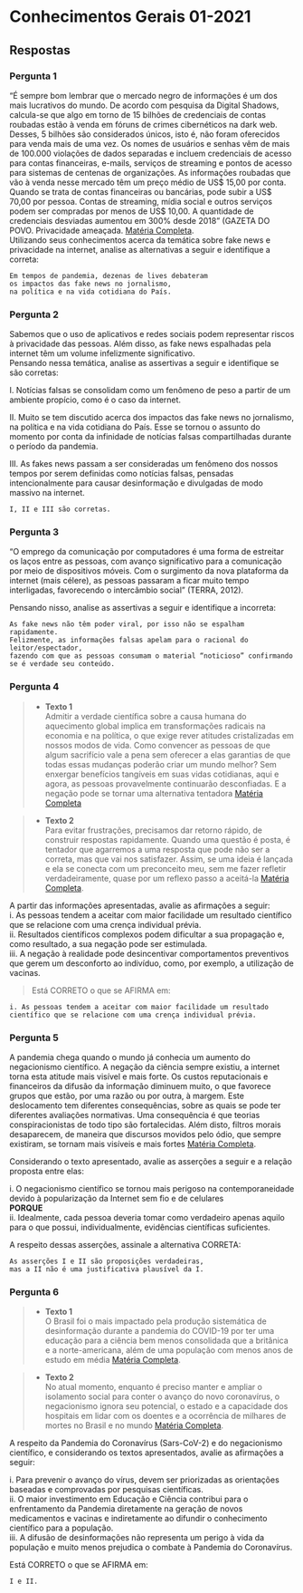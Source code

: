# Conhecimentos Gerais 01-2021

## Respostas

### Pergunta 1

“É sempre bom lembrar que o mercado negro de informações é um dos mais lucrativos do mundo. De acordo com pesquisa da Digital Shadows, calcula-se que algo em torno de 15 bilhões de credenciais de contas roubadas estão à venda em fóruns de crimes cibernéticos na dark web. Desses, 5 bilhões são considerados únicos, isto é, não foram oferecidos para venda mais de uma vez. Os nomes de usuários e senhas vêm de mais de 100.000 violações de dados separadas e incluem credenciais de acesso para contas financeiras, e-mails, serviços de streaming e pontos de acesso para sistemas de centenas de organizações. As informações roubadas que vão à venda nesse mercado têm um preço médio de US$ 15,00 por conta. Quando se trata de contas financeiras ou bancárias, pode subir a US$ 70,00 por pessoa. Contas de streaming, mídia social e outros serviços podem ser compradas por menos de US$ 10,00. A quantidade de credenciais desviadas aumentou em 300% desde 2018” (GAZETA DO POVO. Privacidade ameaçada. [Matéria Completa](https://bit.ly/3tQTgrA).  
Utilizando seus conhecimentos acerca da temática sobre fake news e privacidade na internet, analise as alternativas a seguir e identifique a correta:  

```"
Em tempos de pandemia, dezenas de lives debateram 
os impactos das fake news no jornalismo, 
na política e na vida cotidiana do País.
```

### Pergunta 2

Sabemos que o uso de aplicativos e redes sociais podem representar riscos à privacidade das pessoas. Além disso, as fake news espalhadas pela internet têm um volume infelizmente significativo.  
Pensando nessa temática, analise as assertivas a seguir e identifique se são corretas:  

I. Notícias falsas se consolidam como um fenômeno de peso a partir de um ambiente propício, como é o caso da internet.  

II. Muito se tem discutido acerca dos impactos das fake news no jornalismo, na política e na vida cotidiana do País. Esse se tornou o assunto do momento por conta da infinidade de notícias falsas compartilhadas durante o período da pandemia.  

III. As fakes news passam a ser consideradas um fenômeno dos nossos tempos por serem definidas como notícias falsas, pensadas intencionalmente para causar desinformação e divulgadas de modo massivo na internet.  

```"
I, II e III são corretas.
```

### Pergunta 3

“O emprego da comunicação por computadores é uma forma de estreitar os laços entre as pessoas, com avanço significativo para a comunicação por meio de dispositivos móveis. Com o surgimento da nova plataforma da internet (mais célere), as pessoas passaram a ficar muito tempo interligadas, favorecendo o intercâmbio social” (TERRA, 2012).  

Pensando nisso, analise as assertivas a seguir e identifique a incorreta:  

```"
As fake news não têm poder viral, por isso não se espalham rapidamente. 
Felizmente, as informações falsas apelam para o racional do leitor/espectador, 
fazendo com que as pessoas consumam o material “noticioso” confirmando se é verdade seu conteúdo.  
```

### Pergunta 4

>- **Texto 1**  
Admitir a verdade científica sobre a causa humana do aquecimento global implica em transformações radicais na economia e na política, o que exige rever atitudes cristalizadas em nossos modos de vida. Como convencer as pessoas de que algum sacrifício vale a pena sem oferecer a elas garantias de que todas essas mudanças poderão criar um mundo melhor? Sem enxergar benefícios tangíveis em suas vidas cotidianas, aqui e agora, as pessoas provavelmente continuarão desconfiadas. E a negação pode se tornar uma alternativa tentadora [Matéria Completa](https://piaui.folha.uol.com.br/materia/o-negacionismo-no-poder.Acesso)  

>- **Texto 2**  
Para evitar frustrações, precisamos dar retorno rápido, de construir respostas rapidamente. Quando uma questão é posta, é tentador que agarremos a uma resposta que pode não ser a correta, mas que vai nos satisfazer. Assim, se uma ideia é lançada e ela se conecta com um preconceito meu, sem me fazer refletir verdadeiramente, quase por um reflexo passo a aceitá-la [Matéria Completa](https://www.otempo.com.br/interessa/era-da-desinformacao-movimento-negacionista-ganha-corpo-em-todo-o-mundo-1.2208851).  

A partir das informações apresentadas, avalie as afirmações a seguir:  
i. As pessoas tendem a aceitar com maior facilidade um resultado científico que se relacione com uma crença individual prévia.  
ii. Resultados científicos complexos podem dificultar a sua propagação e, como resultado, a sua negação pode ser estimulada.  
iii. A negação à realidade pode desincentivar comportamentos preventivos que gerem um desconforto ao indivíduo, como, por exemplo, a utilização de vacinas.  

>Está CORRETO o que se AFIRMA em:  

```"
i. As pessoas tendem a aceitar com maior facilidade um resultado 
científico que se relacione com uma crença individual prévia.  
```

### Pergunta 5

A pandemia chega quando o mundo já conhecia um aumento do negacionismo científico. A negação da ciência sempre existiu, a internet torna esta atitude mais visível e mais forte. Os custos reputacionais e financeiros da difusão da informação diminuem muito, o que favorece grupos que estão, por uma razão ou por outra, à margem. Este deslocamento tem diferentes consequências, sobre as quais se pode ter diferentes avaliações normativas. Uma consequência é que teorias conspiracionistas de todo tipo são fortalecidas. Além disto, filtros morais desaparecem, de maneira que discursos movidos pelo ódio, que sempre existiram, se tornam mais visíveis e mais fortes [Matéria Completa](https://diplomatique.org.br/quando-duas-crises-se-encontram-a-pandemia-e-o-negacionismo-cientifico/).  

Considerando o texto apresentado, avalie as asserções a seguir e a relação proposta entre elas:  

i. O negacionismo científico se tornou mais perigoso na contemporaneidade devido à popularização da Internet sem fio e de celulares  
**PORQUE**  
ii. Idealmente, cada pessoa deveria tomar como verdadeiro apenas aquilo para o que possui, individualmente, evidências científicas suficientes.  

A respeito dessas asserções, assinale a alternativa CORRETA:  

```"
As asserções I e II são proposições verdadeiras, 
mas a II não é uma justificativa plausível da I.
```

### Pergunta 6

>- **Texto 1**  
O Brasil foi o mais impactado pela produção sistemática de desinformação durante a pandemia do COVID-19 por ter uma educação para a ciência bem menos consolidada que a britânica e a norte-americana, além de uma população com menos anos de estudo em média [Matéria Completa](https://agencia.fapesp.br/negacionismo-cientifico-a-producao-politica-e-cultural-de-desinformacao/34028/).  

>- **Texto 2**  
No atual momento, enquanto é preciso manter e ampliar o isolamento social para conter o avanço do novo coronavírus, o negacionismo ignora seu potencial, o estado e a capacidade dos hospitais em lidar com os doentes e a ocorrência de milhares de mortes no Brasil e no mundo [Matéria Completa](https://www.uol.com.br/vivabem/noticias/redacao/2020/05/21/negacionismo-prejudica-nao-so-a-saude-como-conquistas-e-avancos-da-medicina.htm?next=0001H948U11N).  

A respeito da Pandemia do Coronavírus (Sars-CoV-2) e do negacionismo científico, e considerando os textos apresentados, avalie as afirmações a seguir:  

i. Para prevenir o avanço do vírus, devem ser priorizadas as orientações baseadas e comprovadas por pesquisas científicas.  
ii. O maior investimento em Educação e Ciência contribui para o enfrentamento da Pandemia diretamente na geração de novos medicamentos e vacinas e indiretamente ao difundir o conhecimento científico para a população.  
iii. A difusão de desinformações não representa um perigo à vida da população e muito menos prejudica o combate à Pandemia do Coronavírus.  

Está CORRETO o que se AFIRMA em:  

```"
I e II.
```
